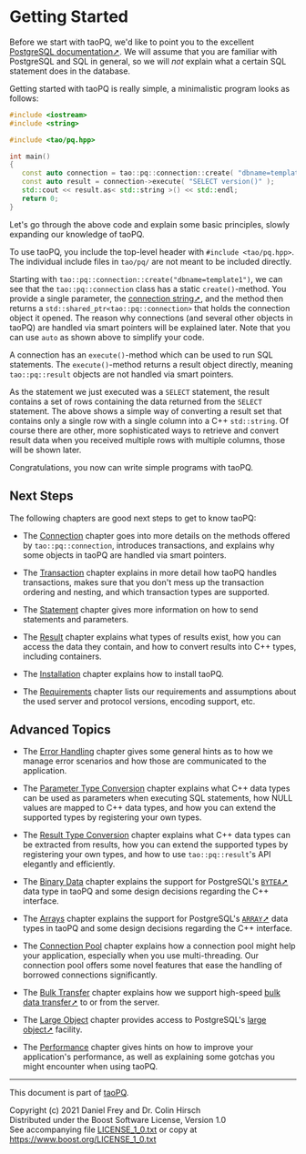 # Getting Started

Before we start with taoPQ, we'd like to point you to the excellent [PostgreSQL documentation➚](https://www.postgresql.org/docs/current/index.html).
We will assume that you are familiar with PostgreSQL and SQL in general, so we will *not* explain what a certain SQL statement does in the database.

Getting started with taoPQ is really simple, a minimalistic program looks as follows:

```c++
#include <iostream>
#include <string>

#include <tao/pq.hpp>

int main()
{
   const auto connection = tao::pq::connection::create( "dbname=template1" );
   const auto result = connection->execute( "SELECT version()" );
   std::cout << result.as< std::string >() << std::endl;
   return 0;
}
```

Let's go through the above code and explain some basic principles, slowly expanding our knowledge of taoPQ.

To use taoPQ, you include the top-level header with `#include <tao/pq.hpp>`.
The individual include files in `tao/pq/` are not meant to be included directly.

Starting with `tao::pq::connection::create("dbname=template1")`, we can see that the `tao::pq::connection` class has a static `create()`-method.
You provide a single parameter, the [connection string➚](https://www.postgresql.org/docs/current/libpq-connect.html#LIBPQ-CONNSTRING), and the method then returns a `std::shared_ptr<tao::pq::connection>` that holds the connection object it opened.
The reason why connections (and several other objects in taoPQ) are handled via smart pointers will be explained later.
Note that you can use `auto` as shown above to simplify your code.

A connection has an `execute()`-method which can be used to run SQL statements.
The `execute()`-method returns a result object directly, meaning `tao::pq::result` objects are not handled via smart pointers.

As the statement we just executed was a `SELECT` statement, the result contains a set of rows containing the data returned from the `SELECT` statement.
The above shows a simple way of converting a result set that contains only a single row with a single column into a C++ `std::string`.
Of course there are other, more sophisticated ways to retrieve and convert result data when you received multiple rows with multiple columns, those will be shown later.

Congratulations, you now can write simple programs with taoPQ.

## Next Steps

The following chapters are good next steps to get to know taoPQ:

* The [Connection](Connection.md) chapter goes into more details on the methods offered by `tao::pq::connection`, introduces transactions, and explains why some objects in taoPQ are handled via smart pointers.
* The [Transaction](Transaction.md) chapter explains in more detail how taoPQ handles transactions, makes sure that you don't mess up the transaction ordering and nesting, and which transaction types are supported.
* The [Statement](Statement.md) chapter gives more information on how to send statements and parameters.
* The [Result](Result.md) chapter explains what types of results exist, how you can access the data they contain, and how to convert results into C++ types, including containers.

* The [Installation](Installation.md) chapter explains how to install taoPQ.
* The [Requirements](Requirements.md) chapter lists our requirements and assumptions about the used server and protocol versions, encoding support, etc.

## Advanced Topics

* The [Error Handling](Error-Handling.md) chapter gives some general hints as to how we manage error scenarios and how those are communicated to the application.
* The [Parameter Type Conversion](Parameter-Type-Conversion.md) chapter explains what C++ data types can be used as parameters when executing SQL statements, how NULL values are mapped to C++ data types, and how you can extend the supported types by registering your own types.
* The [Result Type Conversion](Result-Type-Conversion.md) chapter explains what C++ data types can be extracted from results, how you can extend the supported types by registering your own types, and how to use `tao::pq::result`'s API elegantly and efficiently.
* The [Binary Data](Binary-Data.md) chapter explains the support for PostgreSQL's [`BYTEA`➚](https://www.postgresql.org/docs/current/datatype-binary.html) data type in taoPQ and some design decisions regarding the C++ interface.
* The [Arrays](Arrays.md) chapter explains the support for PostgreSQL's [`ARRAY`➚](https://www.postgresql.org/docs/current/arrays.html) data types in taoPQ and some design decisions regarding the C++ interface.

* The [Connection Pool](Connection-Pool.md) chapter explains how a connection pool might help your application, especially when you use multi-threading. Our connection pool offers some novel features that ease the handling of borrowed connections significantly.
* The [Bulk Transfer](Bulk-Transfer.md) chapter explains how we support high-speed [bulk data transfer➚](https://www.postgresql.org/docs/current/sql-copy.html) to or from the server.
* The [Large Object](Large-Object.md) chapter provides access to PostgreSQL's [large object➚](https://www.postgresql.org/docs/current/largeobjects.html) facility.
* The [Performance](Performance.md) chapter gives hints on how to improve your application's performance, as well as explaining some gotchas you might encounter when using taoPQ.

---

This document is part of [taoPQ](https://github.com/taocpp/taopq).

Copyright (c) 2021 Daniel Frey and Dr. Colin Hirsch<br>
Distributed under the Boost Software License, Version 1.0<br>
See accompanying file [LICENSE_1_0.txt](../LICENSE_1_0.txt) or copy at https://www.boost.org/LICENSE_1_0.txt
